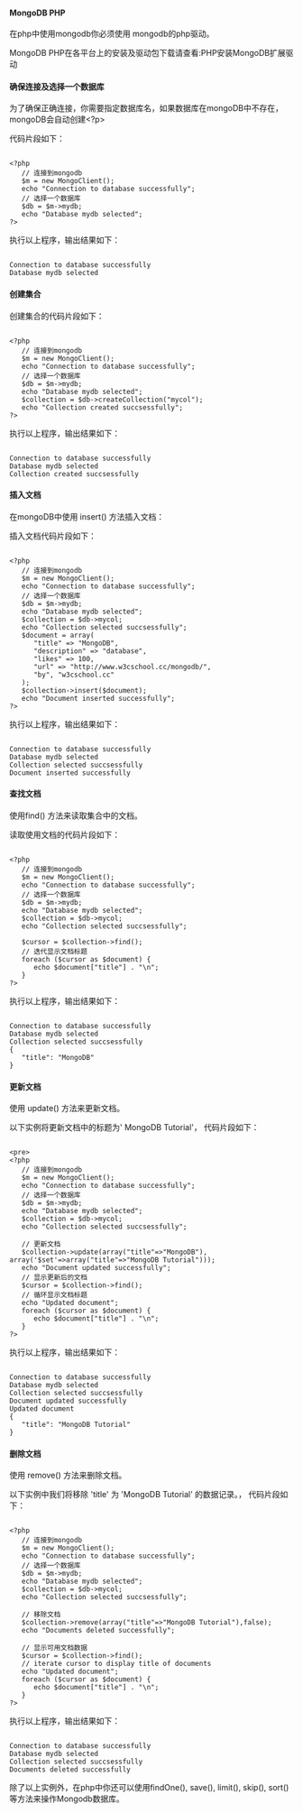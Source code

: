  
#### MongoDB PHP

 在php中使用mongodb你必须使用 mongodb的php驱动。

 MongoDB PHP在各平台上的安装及驱动包下载请查看:[](http://www.w3cschool.cc/mongodb/mongodb-install-php-driver.html)PHP安装MongoDB扩展驱动

  
#### 确保连接及选择一个数据库

  为了确保正确连接，你需要指定数据库名，如果数据库在mongoDB中不存在，mongoDB会自动创建<?p> 


代码片段如下：

 
```

<?php
   // 连接到mongodb
   $m = new MongoClient();
   echo "Connection to database successfully";
   // 选择一个数据库
   $db = $m->mydb;
   echo "Database mydb selected";
?>

```
 执行以上程序，输出结果如下：

 
```

Connection to database successfully
Database mydb selected

```
 

#### 创建集合

 创建集合的代码片段如下： 

 
```

<?php
   // 连接到mongodb
   $m = new MongoClient();
   echo "Connection to database successfully";
   // 选择一个数据库
   $db = $m->mydb;
   echo "Database mydb selected";
   $collection = $db->createCollection("mycol");
   echo "Collection created succsessfully";
?>

```
 执行以上程序，输出结果如下：

 
```

Connection to database successfully
Database mydb selected
Collection created succsessfully

```
 

#### 插入文档

 在mongoDB中使用 insert() 方法插入文档：

 插入文档代码片段如下：

 
```

<?php
   // 连接到mongodb
   $m = new MongoClient();
   echo "Connection to database successfully";
   // 选择一个数据库
   $db = $m->mydb;
   echo "Database mydb selected";
   $collection = $db->mycol;
   echo "Collection selected succsessfully";
   $document = array( 
      "title" => "MongoDB", 
      "description" => "database", 
      "likes" => 100,
      "url" => "http://www.w3cschool.cc/mongodb/",
      "by", "w3cschool.cc"
   );
   $collection->insert($document);
   echo "Document inserted successfully";
?>

```
 执行以上程序，输出结果如下：

 
```

Connection to database successfully
Database mydb selected
Collection selected succsessfully
Document inserted successfully

```
 

#### 查找文档

 使用find() 方法来读取集合中的文档。

 读取使用文档的代码片段如下：

 
```

<?php
   // 连接到mongodb
   $m = new MongoClient();
   echo "Connection to database successfully";
   // 选择一个数据库
   $db = $m->mydb;
   echo "Database mydb selected";
   $collection = $db->mycol;
   echo "Collection selected succsessfully";

   $cursor = $collection->find();
   // 迭代显示文档标题
   foreach ($cursor as $document) {
      echo $document["title"] . "\n";
   }
?>

```
 执行以上程序，输出结果如下：

 
```

Connection to database successfully
Database mydb selected
Collection selected succsessfully
{
   "title": "MongoDB"
}

```
 

#### 更新文档

 使用 update() 方法来更新文档。

 以下实例将更新文档中的标题为' MongoDB Tutorial'， 代码片段如下：

 
```

<pre>
<?php
   // 连接到mongodb
   $m = new MongoClient();
   echo "Connection to database successfully";
   // 选择一个数据库
   $db = $m->mydb;
   echo "Database mydb selected";
   $collection = $db->mycol;
   echo "Collection selected succsessfully";

   // 更新文档
   $collection->update(array("title"=>"MongoDB"), array('$set'=>array("title"=>"MongoDB Tutorial")));
   echo "Document updated successfully";
   // 显示更新后的文档
   $cursor = $collection->find();
   // 循环显示文档标题
   echo "Updated document";
   foreach ($cursor as $document) {
      echo $document["title"] . "\n";
   }
?>

```
 执行以上程序，输出结果如下：

 
```

Connection to database successfully
Database mydb selected
Collection selected succsessfully
Document updated successfully
Updated document
{
   "title": "MongoDB Tutorial"
}

```
 

#### 删除文档

 使用 remove() 方法来删除文档。

 以下实例中我们将移除 'title' 为 'MongoDB Tutorial' 的数据记录。， 代码片段如下：

 
```

<?php
   // 连接到mongodb
   $m = new MongoClient();
   echo "Connection to database successfully";
   // 选择一个数据库
   $db = $m->mydb;
   echo "Database mydb selected";
   $collection = $db->mycol;
   echo "Collection selected succsessfully";
   
   // 移除文档
   $collection->remove(array("title"=>"MongoDB Tutorial"),false);
   echo "Documents deleted successfully";
   
   // 显示可用文档数据
   $cursor = $collection->find();
   // iterate cursor to display title of documents
   echo "Updated document";
   foreach ($cursor as $document) {
      echo $document["title"] . "\n";
   }
?>

```
 执行以上程序，输出结果如下：

 
```

Connection to database successfully
Database mydb selected
Collection selected succsessfully
Documents deleted successfully

```
 除了以上实例外，在php中你还可以使用findOne(), save(), limit(), skip(), sort()等方法来操作Mongodb数据库。

 

